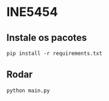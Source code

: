 # INE5454

## Instale os pacotes
``
pip install -r requirements.txt
``

## Rodar
``
python main.py
``
